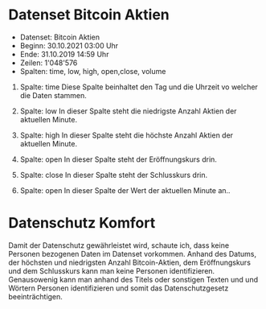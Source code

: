 # Datenset Bitcoin Aktien

- Datenset: Bitcoin Aktien 
- Beginn: 30.10.2021 03:00 Uhr 
- Ende: 31.10.2019 14:59 Uhr
- Zeilen: 1'048'576
- Spalten: time, low, high, open,close, volume


1. Spalte: time
Diese Spalte beinhaltet den Tag und die Uhrzeit vo welcher die Daten stammen.

2. Spalte: low
In dieser Spalte steht die niedrigste Anzahl Aktien der aktuellen Minute.

3. Spalte: high
In dieser Spalte steht die höchste Anzahl Aktien der aktuellen Minute.

4. Spalte: open
In dieser Spalte steht der Eröffnungskurs drin.

5. Spalte: close
In dieser Spalte steht der Schlusskurs drin.

6. Spalte: open
In dieser Spalte der Wert der aktuellen Minute an..


# Datenschutz Komfort

Damit der Datenschutz gewährleistet wird, schaute ich, dass keine Personen bezogenen 
Daten im Datenset vorkommen. Anhand des Datums, der höchsten und niedrigsten Anzahl
Bitcoin-Aktien, dem Eröffnungskurs und dem Schlusskurs kann man keine Personen identifizieren.
Genausowenig kann man anhand des Titels oder sonstigen Texten und und Wörtern Personen identifizieren 
und somit das Datenschutzgesetz beeinträchtigen.
